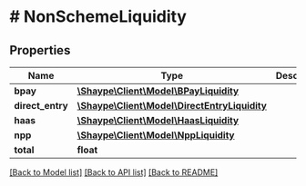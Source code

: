 # # NonSchemeLiquidity

## Properties

Name | Type | Description | Notes
------------ | ------------- | ------------- | -------------
**bpay** | [**\Shaype\Client\Model\BPayLiquidity**](BPayLiquidity.md) |  |
**direct_entry** | [**\Shaype\Client\Model\DirectEntryLiquidity**](DirectEntryLiquidity.md) |  |
**haas** | [**\Shaype\Client\Model\HaasLiquidity**](HaasLiquidity.md) |  |
**npp** | [**\Shaype\Client\Model\NppLiquidity**](NppLiquidity.md) |  |
**total** | **float** |  |

[[Back to Model list]](../../README.md#models) [[Back to API list]](../../README.md#endpoints) [[Back to README]](../../README.md)
